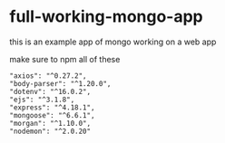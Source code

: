 # full-working-mongo-app
this is an example app of mongo working on a web app


make sure to npm all of these

    "axios": "^0.27.2",
    "body-parser": "^1.20.0",
    "dotenv": "^16.0.2",
    "ejs": "^3.1.8",
    "express": "^4.18.1",
    "mongoose": "^6.6.1",
    "morgan": "^1.10.0",
    "nodemon": "^2.0.20"
